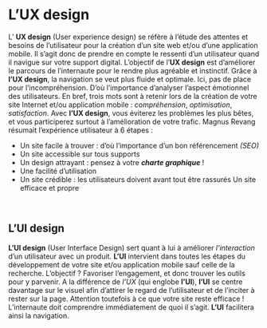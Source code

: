 # L’UX design

L’ **UX design** (User experience design) se réfère à l’étude des attentes et besoins de l’utilisateur pour la création d’un site web et/ou d’une application mobile. Il s’agit donc de prendre en compte le ressenti d’un utilisateur quand il navigue sur votre support digital. L’objectif de l’**UX design** est d’améliorer le parcours de l’internaute pour le rendre plus agréable et instinctif. 
Grâce à **l’UX design**, la navigation se veut plus fluide et optimale. Ici, pas de place pour l’incompréhension. D’où l’importance d’analyser l’aspect émotionnel des utilisateurs. 
En bref, trois mots sont à retenir lors de la création de votre site Internet et/ou application mobile : *compréhension*, *optimisation*, *satisfaction*. Avec **l’UX design**, vous éviterez les problèmes les plus bêtes, et vous participerez surtout à l’amélioration de votre trafic. 
Magnus Revang résumait l’expérience utilisateur à 6 étapes :
- Un site facile à trouver : d’où l’importance d’un bon référencement *(SEO)*
- Un site accessible sur tous supports
- Un design attrayant : pensez à votre ***charte graphique*** !
- Une facilité d’utilisation
- Un site crédible : les utilisateurs doivent avant tout être rassurés
Un site efficace et propre 

<br>

## L’UI design

**L’UI design** (User Interface Design) sert quant à lui à améliorer *l’interaction* d’un utilisateur avec un produit.  **L’UI** intervient dans toutes les étapes du développement de votre site et/ou application mobile sauf celle de la recherche. L’objectif ? Favoriser l’engagement, et donc trouver les outils pour y parvenir. 
A la différence de *l’UX* (qui englobe **l’UI**), **l’UI** se centre davantage sur le visuel afin d’attirer le regard de l’utilisateur et de l’inciter à rester sur la page. Attention toutefois à ce que votre site reste efficace ! L’internaute doit comprendre immédiatement de quoi il s’agit. **L’UI** facilitera ainsi la navigation. 

